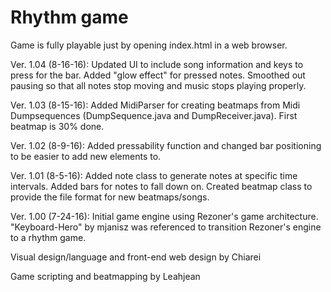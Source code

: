 # Rhythm game

Game is fully playable just by opening index.html in a web browser.

Ver. 1.04 (8-16-16): Updated UI to include song information and keys to press for the bar. Added "glow effect" for pressed notes. Smoothed out pausing so that all notes stop moving and music stops playing properly.

Ver. 1.03 (8-15-16): Added MidiParser for creating beatmaps from Midi Dumpsequences (DumpSequence.java and DumpReceiver.java). First beatmap is 30% done.

Ver. 1.02 (8-9-16): Added pressability function and changed bar positioning to be easier to add new elements to.

Ver. 1.01 (8-5-16): Added note class to generate notes at specific time intervals. Added bars for notes to fall down on. Created beatmap class to provide the file format for new beatmaps/songs.

Ver. 1.00 (7-24-16): Initial game engine using Rezoner's game architecture. "Keyboard-Hero" by mjanisz was referenced to transition Rezoner's engine to a rhythm game.

Visual design/language and front-end web design by Chiarei

Game scripting and beatmapping by Leahjean